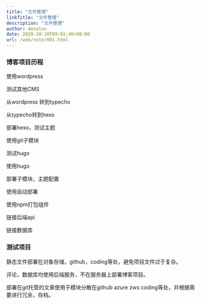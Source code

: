 ```yaml
---
title: "文件整理"
linkTitle: "文件整理"
description: "文件整理"
author: denalon
date: 2020-10-10T09:01:40+08:00
url: /web/note/001.html
---
```


### 博客项目历程

使用wordpress

测试其他CMS

从wordpress 转到typecho

从typecho转到hexo

部署hexo，测试主题

使用git子模块

测试hugo

使用hugo

部署子模块，主题配置

使用自动部署

使用npm打包组件

链接后端api

链接数据库

### 测试项目

静态文件部署在对象存储，github，coding等处，避免项目文件过于复杂。

评论，数据库均使用后端服务，不在服务器上部署博客项目。

部署在git托管的文章使用子模块分散在github azure zws coding等处，并根据需要进行冗余，存档。



